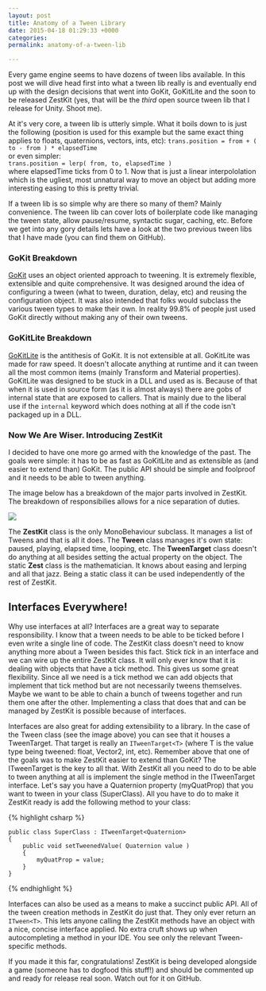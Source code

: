 ```yaml
---
layout: post
title: Anatomy of a Tween Library
date: 2015-04-18 01:29:33 +0000
categories: 
permalink: anatomy-of-a-tween-lib

---
```

Every game engine seems to have dozens of tween libs available. In this post we will dive head first into what a tween lib really is and eventually end up with the design decisions that went into GoKit, GoKitLite and the soon to be released ZestKit (yes, that will be the _third_ open source tween lib that I release for Unity. Shoot me).

<!-- more -->

At it's very core, a tween lib is utterly simple. What it boils down to is just the following (position is used for this example but the same exact thing applies to floats, quaternions, vectors, ints, etc): `trans.position = from + ( to - from ) * elapsedTime`  
or even simpler:  
`trans.position = lerp( from, to, elapsedTime )`  
where elapsedTime ticks from 0 to 1. Now that is just a linear interpololation which is the ugliest, most unnatural way to move an object but adding more interesting easing to this is pretty trivial.

If a tween lib is so simple why are there so many of them? Mainly convenience. The tween lib can cover lots of boilerplate code like managing the tween state, allow pause/resume, syntactic sugar, caching, etc. Before we get into any gory details lets have a look at the two previous tween libs that I have made (you can find them on GitHub).

### GoKit Breakdown

[GoKit](https://github.com/prime31/GoKit) uses an object oriented approach to tweening. It is extremely flexible, extensible and quite comprehensive. It was designed around the idea of configuring a tween (what to tween, duration, delay, etc) and reusing the configuration object. It was also intended that folks would subclass the various tween types to make their own. In reality 99.8% of people just used GoKit directly without making any of their own tweens.

### GoKitLite Breakdown

[GoKitLite](https://github.com/prime31/GoKitLite) is the antithesis of GoKit. It is not extensible at all. GoKitLite was made for raw speed. It doesn't allocate anything at runtime and it can tween all the most common items (mainly Transform and Material properties). GoKitLite was designed to be stuck in a DLL and used as is. Because of that when it is used in source form (as it is almost always) there are gobs of internal state that are exposed to callers. That is mainly due to the liberal use if the `internal` keyword which does nothing at all if the code isn't packaged up in a DLL.

### Now We Are Wiser. Introducing ZestKit

I decided to have one more go armed with the knowledge of the past. The goals were simple: it has to be as fast as GoKitLite and as extensible as (and easier to extend than) GoKit. The public API should be simple and foolproof and it needs to be able to tween anything.

The image below has a breakdown of the major parts involved in ZestKit. The breakdown of responsibilies allows for a nice separation of duties.

![](/images/posts/tweenLib/ZestKit.png)

The **ZestKit** class is the only MonoBehaviour subclass. It manages a list of Tweens and that is all it does. The **Tween** class manages it's own state: paused, playing, elapsed time, looping, etc. The **TweenTarget** class doesn't do anything at all besides setting the actual property on the object. The static **Zest** class is the mathematician. It knows about easing and lerping and all that jazz. Being a static class it can be used independently of the rest of ZestKit.

## Interfaces Everywhere!

Why use interfaces at all? Interfaces are a great way to separate responsibility. I know that a tween needs to be able to be ticked before I even write a single line of code. The ZestKit class doesn't need to know anything more about a Tween besides this fact. Stick _tick_ in an interface and we can wire up the entire ZestKit class. It will only ever know that it is dealing with objects that have a tick method. This gives us some great flexibility. Since all we need is a tick method we can add objects that implement that tick method but are not necessarily tweens themselves. Maybe we want to be able to chain a bunch of tweens together and run them one after the other. Implementing a class that does that and can be managed by ZestKit is possible because of interfaces.

Interfaces are also great for adding extensibility to a library. In the case of the Tween class (see the image above) you can see that it houses a TweenTarget. That target is really an `ITweenTarget<T>` (where T is the value type being tweened: float, Vector2, int, etc). Remember above that one of the goals was to make ZestKit easier to extend than GoKit? The ITweenTarget is the key to all that. With ZestKit all you need to do to be able to tween anything at all is implement the single method in the ITweenTarget interface. Let's say you have a Quaternion property (myQuatProp) that you want to tween in your class (SuperClass). All you have to do to make it ZestKit ready is add the following method to your class:

{% highlight csharp %}

    public class SuperClass : ITweenTarget<Quaternion>
    {
      	public void setTweenedValue( Quaternion value )
      	{
      		myQuatProp = value;
      	}
    }

{% endhighlight %}

Interfaces can also be used as a means to make a succinct public API. All of the tween creation methods in ZestKit do just that. They only ever return an `ITween<T>`. This lets anyone calling the ZestKit methods have an object with a nice, concise interface applied. No extra cruft shows up when autocompleting a method in your IDE. You see only the relevant Tween-specific methods.

If you made it this far, congratulations! ZestKit is being developed alongside a game (someone has to dogfood this stuff!) and should be commented up and ready for release real soon. Watch out for it on GitHub.